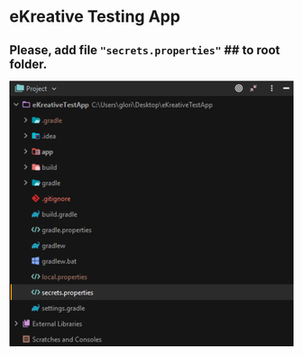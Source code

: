 # eKreative Testing App

## Please, add file `"secrets.properties"` ## to root folder.

![Alt-text](screen_directory.png)
